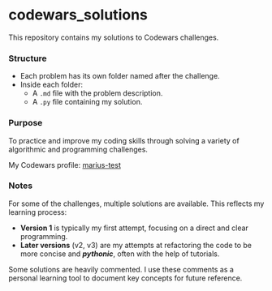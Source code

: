 # codewars_solutions

This repository contains my solutions to Codewars challenges.

### Structure

- Each problem has its own folder named after the challenge.
- Inside each folder:
  - A `.md` file with the problem description.
  - A `.py` file containing my solution.

### Purpose

To practice and improve my coding skills through solving a variety of algorithmic and programming challenges.

My Codewars profile: [marius-test](https://www.codewars.com/users/marius-test)

### Notes

For some of the challenges, multiple solutions are available. This reflects my learning process:

- **Version 1** is typically my first attempt, focusing on a direct and clear programming.
- **Later versions** (v2, v3) are my attempts at refactoring the code to be more concise and ***pythonic***, often with the help of tutorials.

Some solutions are heavily commented. I use these comments as a personal learning tool to document key concepts for future reference.
